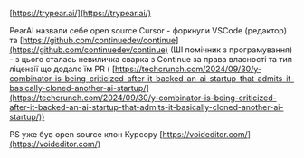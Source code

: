 <!--
date: 2025-02-02T23:23:04.369Z
-->

 [https://trypear.ai/](https://trypear.ai/)

PearAI назвали себе open source Cursor - форкнули VSCode (редактор) та  [https://github.com/continuedev/continue](https://github.com/continuedev/continue) (ШІ помічник з програмування) - з цього сталась невиличка сварка з Continue за права власності та тип ліцензії що додало їм PR ( [https://techcrunch.com/2024/09/30/y-combinator-is-being-criticized-after-it-backed-an-ai-startup-that-admits-it-basically-cloned-another-ai-startup/](https://techcrunch.com/2024/09/30/y-combinator-is-being-criticized-after-it-backed-an-ai-startup-that-admits-it-basically-cloned-another-ai-startup/))

PS уже був open source клон Курсору  [https://voideditor.com/](https://voideditor.com/)